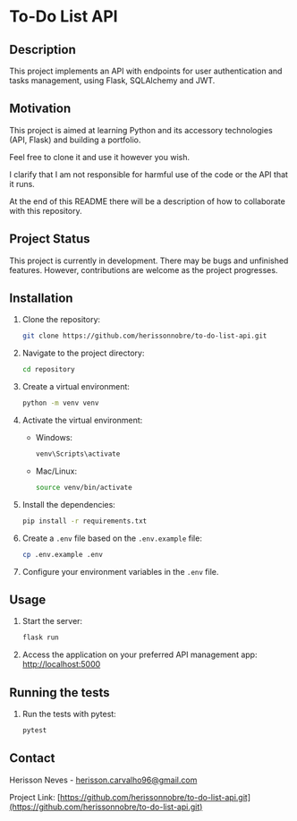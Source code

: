 # To-Do List API

## Description

This project implements an API with endpoints for user authentication and tasks management, using Flask, SQLAlchemy and
JWT.

## Motivation

This project is aimed at learning Python and its accessory technologies (API, Flask) and building a portfolio.

Feel free to clone it and use it however you wish.

I clarify that I am not responsible for harmful use of the code or the API that it runs.

At the end of this README there will be a description of how to collaborate with this repository.

## Project Status

This project is currently in development. There may be bugs and unfinished features. However, contributions are welcome
as the project progresses.

## Installation

1. Clone the repository:
    ```sh
    git clone https://github.com/herissonnobre/to-do-list-api.git
    ```

2. Navigate to the project directory:
    ```sh
    cd repository
    ```

3. Create a virtual environment:
    ```sh
    python -m venv venv
    ```

4. Activate the virtual environment:
    - Windows:
        ```sh
        venv\Scripts\activate
        ```
    - Mac/Linux:
        ```sh
        source venv/bin/activate
        ```

5. Install the dependencies:
    ```sh
    pip install -r requirements.txt
    ```

6. Create a `.env` file based on the `.env.example` file:
    ```sh
    cp .env.example .env
    ```

7. Configure your environment variables in the `.env` file.

## Usage

1. Start the server:
    ```sh
    flask run
    ```

2. Access the application on your preferred API management app:
   [http://localhost:5000](http://localhost:5000)

## Running the tests

1. Run the tests with pytest:
    ```sh
    pytest
    ```

## Contact

Herisson Neves - [herisson.carvalho96@gmail.com](mailto:herisson.carvalho96@gmail.com)

Project Link: [https://github.com/herissonnobre/to-do-list-api.git](https://github.com/herissonnobre/to-do-list-api.git)